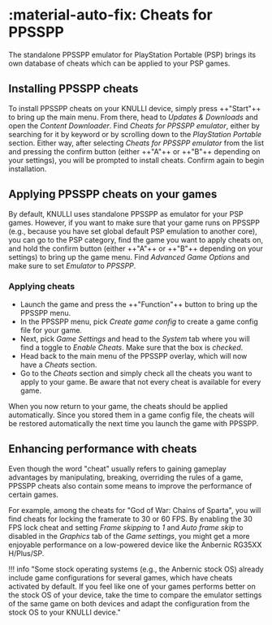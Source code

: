# :material-auto-fix: Cheats for PPSSPP

The standalone PPSSPP emulator for PlayStation Portable (PSP) brings its own database of cheats which can be applied to your PSP games.

## Installing PPSSPP cheats

To install PPSSPP cheats on your KNULLI device, simply press ++"Start"++ to bring up the main menu. From there, head to *Updates & Downloads* and open the *Content Downloader*. Find *Cheats for PPSSPP emulator*, either by searching for it by keyword or by scrolling down to the *PlayStation Portable* section. Either way, after selecting *Cheats for PPSSPP emulator* from the list and pressing the confirm button (either ++"A"++ or ++"B"++ depending on your settings), you will be prompted to install cheats. Confirm again to begin installation.

## Applying PPSSPP cheats on your games

By default, KNULLI uses standalone PPSSPP as emulator for your PSP games. However, if you want to make sure that your game runs on PPSSPP (e.g., because you have set global default PSP emulation to another core), you can go to the PSP category, find the game you want to apply cheats on, and hold the confirm button (either ++"A"++ or ++"B"++ depending on your settings) to bring up the game menu. Find *Advanced Game Options* and make sure to set *Emulator* to *PPSSPP*.

### Applying cheats

* Launch the game and press the ++"Function"++ button to bring up the PPSSPP menu.
* In the PPSSPP menu, pick *Create game config* to create a game config file for your game.
* Next, pick *Game Settings* and head to the *System* tab where you will find a toggle to *Enable Cheats*. Make sure that the box is *checked*.
* Head back to the main menu of the PPSSPP overlay, which will now have a *Cheats* section.
* Go to the *Cheats* section and simply check all the cheats you want to apply to your game. Be aware that not every cheat is available for every game.

When you now return to your game, the cheats should be applied automatically. Since you stored them in a game config file, the cheats will be restored automatically the next time you launch the game with PPSSPP.

## Enhancing performance with cheats

Even though the word "cheat" usually refers to gaining gameplay advantages by manipulating, breaking, overriding the rules of a game, PPSSPP cheats also contain some means to improve the performance of certain games.

For example, among the cheats for "God of War: Chains of Sparta", you will find cheats for locking the framerate to 30 or 60 FPS. By enabling the 30 FPS lock cheat and setting *Frame skipping* to *1* and *Auto frame skip* to disabled in the *Graphics* tab of the *Game settings*, you might get a more enjoyable performance on a low-powered device like the Anbernic RG35XX H/Plus/SP.

!!! info "Some stock operating systems (e.g., the Anbernic stock OS) already include game configurations for several games, which have cheats activated by default. If you feel like one of your games performs better on the stock OS of your device, take the time to compare the emulator settings of the same game on both devices and adapt the configuration from the stock OS to your KNULLI device."
